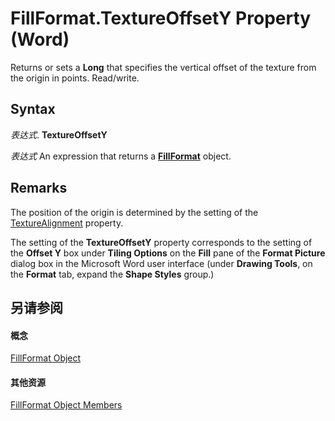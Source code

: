 
# FillFormat.TextureOffsetY Property (Word)

Returns or sets a  **Long** that specifies the vertical offset of the texture from the origin in points. Read/write.


## Syntax

 _表达式_. **TextureOffsetY**

 _表达式_ An expression that returns a **[FillFormat](39205d07-9e37-1be1-ec4a-93ba8bac2f26.md)** object.


## Remarks

The position of the origin is determined by the setting of the [TextureAlignment](c28ba99a-8219-996c-676d-ee98d908ab0f.md) property.

The setting of the  **TextureOffsetY** property corresponds to the setting of the **Offset Y** box under **Tiling Options** on the **Fill** pane of the **Format Picture** dialog box in the Microsoft Word user interface (under **Drawing Tools**, on the  **Format** tab, expand the **Shape Styles** group.)


## 另请参阅


#### 概念


[FillFormat Object](39205d07-9e37-1be1-ec4a-93ba8bac2f26.md)
#### 其他资源


[FillFormat Object Members](http://msdn.microsoft.com/library/09251952-b63e-4886-d2fa-938e27dba15a%28Office.15%29.aspx)